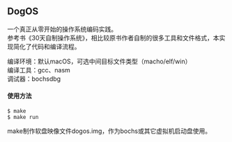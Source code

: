 ## DogOS
一个真正从零开始的操作系统编码实践。    
参考书《30天自制操作系统》，相比较原书作者自制的很多工具和文件格式，本实现简化了代码和编译流程。    

编译环境：默认macOS，可选中间目标文件类型（macho/elf/win）    
编译工具：gcc、nasm    
调试器：bochsdbg    

#### 使用方法

```
$ make
$ make run
```
make制作软盘映像文件dogos.img，作为bochs或其它虚拟机启动盘使用。


